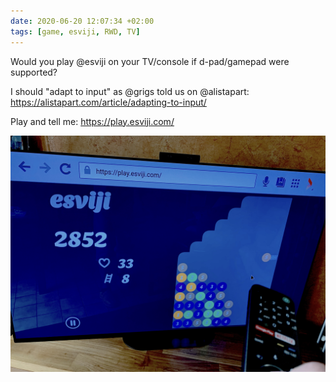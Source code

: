 ```yaml
---
date: 2020-06-20 12:07:34 +02:00
tags: [game, esviji, RWD, TV]
---
```


Would you play @esviji on your TV/console if d-pad/gamepad were supported?

I should "adapt to input" as @grigs told us on @alistapart: https://alistapart.com/article/adapting-to-input/

Play and tell me: https://play.esviji.com/

![esviji played on an Android TV](esviji-on-tv.jpg)